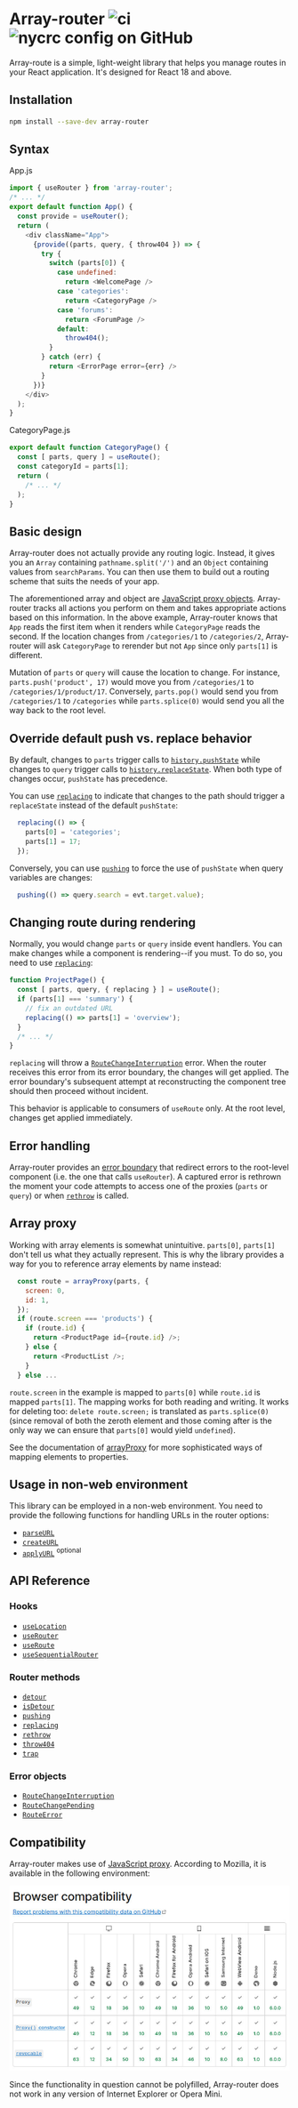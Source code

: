 # Array-router ![ci](https://img.shields.io/github/actions/workflow/status/chung-leong/array-router/node.js.yml?branch=main&label=Node.js%20CI&logo=github) ![nycrc config on GitHub](https://img.shields.io/nycrc/chung-leong/array-router)

Array-route is a simple, light-weight library that helps you manage routes in your React application. It's designed for React 18 and above.


## Installation

```sh
npm install --save-dev array-router
```

## Syntax

App.js
```js
import { useRouter } from 'array-router';
/* ... */
export default function App() {
  const provide = useRouter();
  return (
    <div className="App">
      {provide((parts, query, { throw404 }) => {
        try {
          switch (parts[0]) {
            case undefined:
              return <WelcomePage />
            case 'categories':
              return <CategoryPage />
            case 'forums':
              return <ForumPage />
            default:
              throw404();
          }
        } catch (err) {
          return <ErrorPage error={err} />
        }
      })}
    </div>
  );
}
```

CategoryPage.js
```js
export default function CategoryPage() {
  const [ parts, query ] = useRoute();
  const categoryId = parts[1];
  return (
    /* ... */
  );
}
```

## Basic design

Array-router does not actually provide any routing logic. Instead, it gives you an `Array` containing
`pathname.split('/')` and an `Object` containing values from `searchParams`. You can then use them to build out
a routing scheme that suits the needs of your app.

The aforementioned array and object are
<a href="https://developer.mozilla.org/en-US/docs/Web/JavaScript/Reference/Global_Objects/Proxy">JavaScript proxy
objects</a>. Array-router tracks all actions you perform on them and takes appropriate actions based on this
information. In the above example, Array-router knows that `App` reads the first item when it renders while
`CategoryPage` reads the second. If the location changes from `/categories/1` to `/categories/2`, Array-router will
ask `CategoryPage` to rerender but not `App` since only `parts[1]` is different.

Mutation of `parts` or `query` will cause the location to change. For instance, `parts.push('product', 17)` would move
you from `/categories/1` to `/categories/1/product/17`. Conversely, `parts.pop()` would send you from `/categories/1`
to `/categories` while `parts.splice(0)` would send you all the way back to the root level.

## Override default push vs. replace behavior

By default, changes to `parts` trigger calls to
[`history.pushState`](https://developer.mozilla.org/en-US/docs/Web/API/History/pushState) while changes to `query` 
trigger calls to [`history.replaceState`](https://developer.mozilla.org/en-US/docs/Web/API/History/replaceState). 
When both type of changes occur, `pushState` has precedence.

You can use [`replacing`](./doc/replacing.md) to indicate that changes to the path should trigger a `replaceState`
instead of the default `pushState`:

```js
  replacing(() => {
    parts[0] = 'categories';
    parts[1] = 17;
  });
```

Conversely, you can use [`pushing`](./doc/pushing.md) to force the use of `pushState` when query variables are changes:

```js
  pushing(() => query.search = evt.target.value);
```

## Changing route during rendering

Normally, you would change `parts` or `query` inside event handlers. You can make changes while a component is 
rendering--if you must. To do so, you need to use [`replacing`](./doc/replacing.md):

```js
function ProjectPage() {
  const [ parts, query, { replacing } ] = useRoute();
  if (parts[1] === 'summary') {
    // fix an outdated URL
    replacing(() => parts[1] = 'overview');
  }
  /* ... */
}
```

`replacing` will throw a [`RouteChangeInterruption`](./doc/RouteChangeInterruption.md) error. When the router
receives this error from its error boundary, the changes will get applied. The error boundary's subsequent 
attempt at reconstructing the component tree should then proceed without incident.

This behavior is applicable to consumers of `useRoute` only. At the root level, changes get applied immediately.

## Error handling

Array-router provides an [error boundary](https://reactjs.org/docs/error-boundaries.html) that redirect
errors to the root-level component (i.e. the one that calls `useRouter`). A captured error is rethrown the 
moment your code attempts to access one of the proxies (`parts` or `query`) or when [`rethrow`](./doc/rethrow.md) 
is called.

## Array proxy

Working with array elements is somewhat unintuitive. `parts[0]`, `parts[1]` don't tell us what they actually 
represent. This is why the library provides a way for you to reference array elements by name instead:

```js
  const route = arrayProxy(parts, {
    screen: 0,
    id: 1,
  });
  if (route.screen === 'products') {
    if (route.id) {
      return <ProductPage id={route.id} />;
    } else {
      return <ProductList />;
    }
  } else ...
```

`route.screen` in the example is mapped to `parts[0]` while `route.id` is mapped `parts[1]`. The mapping works for
both reading and writing. It works for deleting too: `delete route.screen;` is translated as `parts.splice(0)`
(since removal of both the zeroth element and those coming after is the only way we can ensure that `parts[0]`
would yield `undefined`).

See the documentation of [arrayProxy](./doc/arrayProxy.md) for more sophisticated ways of mapping elements to
properties.

## Usage in non-web environment

This library can be employed in a non-web environment. You need to provide the following functions for 
handling URLs in the router options:

* [`parseURL`](./parseURL.md)
* [`createURL`](./createURL.md)
* [`applyURL`](./applyURL.md) <sup>optional</sup>

## API Reference

### Hooks

* [`useLocation`](./doc/useLocation.md)
* [`useRouter`](./doc/useRouter.md)
* [`useRoute`](./doc/useRoute.md)
* [`useSequentialRouter`](./doc/useSequentialRouter.md)

### Router methods

* [`detour`](./doc/detour.md)
* [`isDetour`](./doc/isDetour.md)
* [`pushing`](./doc/pushing.md)
* [`replacing`](./doc/replacing.md)
* [`rethrow`](./doc/rethrow.md)
* [`throw404`](./doc/throw404.md)
* [`trap`](./doc/trap.md)

### Error objects

* [`RouteChangeInterruption`](./doc/RouteChangeInterruption.md)
* [`RouteChangePending`](./doc/RouteChangePending.md)
* [`RouteError`](./doc/RouteError.md)

## Compatibility

Array-router makes use of
[JavaScript proxy](https://developer.mozilla.org/en-US/docs/Web/JavaScript/Reference/Global_Objects/Proxy). According
to Mozilla, it is available in the following environment:

![Proxy compatibility](./doc/img/proxy-compatibility.jpg)

Since the functionality in question cannot be polyfilled, Array-router does not work in any version of Internet Explorer
or Opera Mini.
